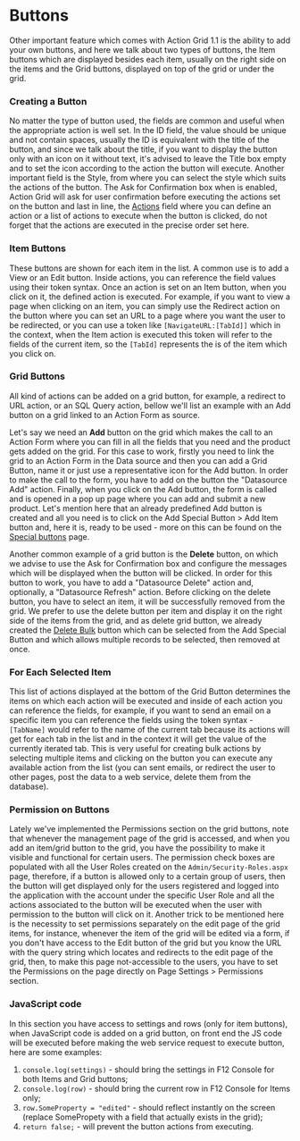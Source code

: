 # Buttons

Other important feature which comes with Action Grid 1.1 is the ability to add your own buttons, and here we talk about two types of buttons, the Item buttons which are displayed besides each item, usually on the right side on the items and the Grid buttons, displayed on top of the grid or under the grid.

### Creating a Button

No matter the type of button used, the fields are common and useful when the appropriate action is well set. In the ID field, the value should be unique and not contain spaces, usually the ID is equivalent with the title of the button, and since we talk about the title, if you want to display the button only with an icon on it without text, it's advised to leave the Title box empty and to set the icon according to the action the button will execute. Another important field is the Style, from where you can select the style which suits the actions of the button. The Ask for Confirmation box when is enabled, Action Grid will ask for user confirmation before executing the actions set on the button and last in line, the [Actions](actions.md) field where you can define an action or a list of actions to execute when the button is clicked, do not forget that the actions are executed in the precise order set here.

### Item Buttons

These buttons are shown for each item in the list. A common use is to add a View or an Edit button. Inside actions, you can reference the field values using their token syntax. Once an action is set on an Item button, when you click on it, the defined action is executed. For example, if you want to view a page when clicking on an item, you can simply use the Redirect action on the button where you can set an URL to a page where you want the user to be redirected, or you can use a token like `[NavigateURL:[TabId]]` which in the context, when the Item action is executed this token will refer to the fields of the current item, so the `[TabId]` represents the is of the item which you click on.

### Grid Buttons

All kind of actions can be added on a grid button, for example, a redirect to URL action, or an SQL Query action, bellow we'll list an example with an Add button on a grid linked to an Action Form as source.

Let's say we need an **Add** button on the grid which makes the call to an Action Form where you can fill in all the fields that you need and the product gets added on the grid. For this case to work, firstly you need to link the grid to an Action Form in the Data source and then you can add a Grid Button, name it or just use a representative icon for the Add button. In order to make the call to the form, you have to add on the button the "Datasource Add" action. Finally, when you click on the Add button, the form is called and is opened in a pop up page where you can add and submit a new product. Let's mention here that an already predefined Add button is created and all you need is to click on the Add Special Button &gt; Add Item button and, here it is, ready to be used - more on this can be found on the [Special buttons](special-buttons.md) page.

Another common example of a grid button is the **Delete** button, on which we advise to use the Ask for Confirmation box and configure the messages which will be displayed when the button will be clicked. In order for this button to work, you have to add a "Datasource Delete" action and, optionally, a "Datasource Refresh" action. Before clicking on the delete button, you have to select an item, it will be successfully removed from the grid. We prefer to use the delete button per item and display it on the right side of the items from the grid, and as delete grid button, we already created the [Delete Bulk](special-buttons.md) button which can be selected from the Add Special Button and which allows multiple records to be selected, then removed at once.

### For Each Selected Item

This list of actions displayed at the bottom of the Grid Button determines the items on which each action will be executed and inside of each action you can reference the fields, for example, if you want to send an email on a specific item you can reference the fields using the token syntax - `[TabName]` would refer to the name of the current tab because its actions will get for each tab in the list and in the context it will get the value of the currently iterated tab. This is very useful for creating bulk actions by selecting multiple items and clicking on the button you can execute any available action from the list \(you can sent emails, or redirect the user to other pages, post the data to a web service, delete them from the database\).

### Permission on Buttons

Lately we've implemented the Permissions section on the grid buttons, note that whenever the management page of the grid is accessed, and when you add an item/grid button to the grid, you have the possibility to make it visible and functional for certain users. The permission check boxes are populated with all the User Roles created on the `Admin/Security-Roles.aspx` page, therefore, if a button is allowed only to a certain group of users, then the button will get displayed only for the users registered and logged into the application with the account under the specific User Role and all the actions associated to the button will be executed when the user with permission to the button will click on it. Another trick to be mentioned here is the necessity to set permissions separately on the edit page of the grid items, for instance, whenever the item of the grid will be edited via a form, if you don't have access to the Edit button of the grid but you know the URL with the query string which locates and redirects to the edit page of the grid, then, to make this page not-accessible to the users, you have to set the Permissions on the page directly on Page Settings &gt; Permissions section.

### JavaScript code

In this section you have access to settings and rows \(only for item buttons\), when JavaScript code is added on a grid button, on front end the JS code will be executed before making the web service request to execute button, here are some examples:

1. `console.log(settings)` - should bring the settings in F12 Console for both Items and Grid buttons;
2. `console.log(row)`  - should bring the current row in F12 Console for Items only;
3. `row.SomeProperty = "edited"` - should reflect instantly on the screen \(replace SomePropety with a field that actually exists in the grid\);
4. `return false;` - will prevent the button actions from executing.



